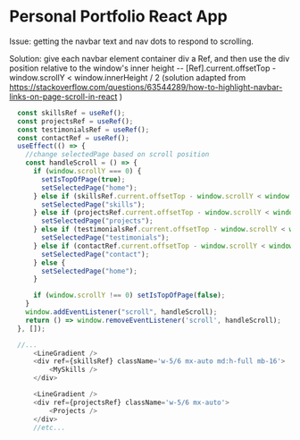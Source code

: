 # Personal Portfolio React App

Issue: getting the navbar text and nav dots to respond to scrolling.

Solution: give each navbar element container div a Ref, and then use the div position relative to the window's inner height -- [Ref].current.offsetTop - window.scrollY  < window.innerHeight / 2 
(solution adapted from https://stackoverflow.com/questions/63544289/how-to-highlight-navbar-links-on-page-scroll-in-react )
```Javascript
  const skillsRef = useRef();
  const projectsRef = useRef();
  const testimonialsRef = useRef();
  const contactRef = useRef();
  useEffect(() => {
    //change selectedPage based on scroll position
    const handleScroll = () => {
      if (window.scrollY === 0) {
        setIsTopOfPage(true);
        setSelectedPage("home");
      } else if (skillsRef.current.offsetTop - window.scrollY < window.innerHeight / 2 && projectsRef.current.offsetTop - window.scrollY >= window.innerHeight / 2) {
        setSelectedPage("skills");
      } else if (projectsRef.current.offsetTop - window.scrollY < window.innerHeight / 2 && testimonialsRef.current.offsetTop - window.scrollY >= window.innerHeight / 2) {
        setSelectedPage("projects");
      } else if (testimonialsRef.current.offsetTop - window.scrollY < window.innerHeight / 2 && contactRef.current.offsetTop - window.scrollY >= window.innerHeight / 2) {
        setSelectedPage("testimonials");
      } else if (contactRef.current.offsetTop - window.scrollY < window.innerHeight / 2) {
        setSelectedPage("contact");
      } else {
        setSelectedPage("home");
      }

      if (window.scrollY !== 0) setIsTopOfPage(false);
    }
    window.addEventListener("scroll", handleScroll);
    return () => window.removeEventListener('scroll', handleScroll);
  }, []);

  //...
      <LineGradient />
      <div ref={skillsRef} className='w-5/6 mx-auto md:h-full mb-16'>
          <MySkills />
      </div>

      <LineGradient />
      <div ref={projectsRef} className='w-5/6 mx-auto'>
          <Projects />
      </div>
      //etc...
  ```
